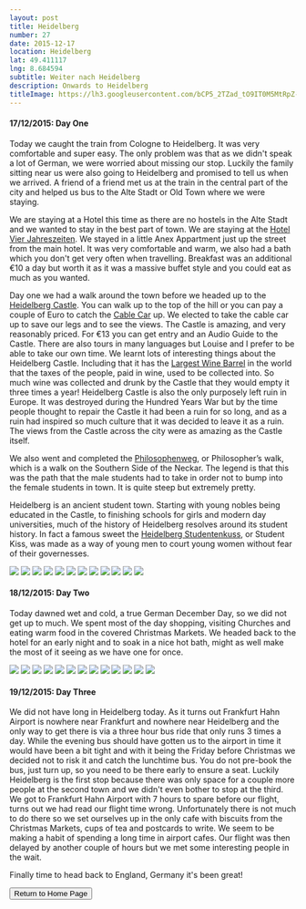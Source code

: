 ```yaml
---
layout: post
title: Heidelberg
number: 27
date: 2015-12-17
location: Heidelberg
lat: 49.411117
lng: 8.684594
subtitle: Weiter nach Heidelberg
description: Onwards to Heidelberg
titleImage: https://lh3.googleusercontent.com/bCP5_2TZad_tO9IT0M5MtRpZ-4utABCK5RMFnoC08Yu5ASWZJdbjZ_dDAvqXujQWRcYQuXHnRDrx5S4sgnOqkoNcLj17VP1yUROQXoSczP04cB5DrbQ1j4jHJCZ5ZWlgZig1kUlL0Qw=w2400
---
```


<h4>17/12/2015: Day One</h4>

Today we caught the train from Cologne to Heidelberg. It was very comfortable and super easy. The only problem was that as we didn't speak a lot of German, we were worried about missing our stop. Luckily the family sitting near us were also going to Heidelberg and promised to tell us when we arrived.
A friend of a friend met us at the train in the central part of the city and helped us bus to the Alte Stadt or Old Town where we were staying.

We are staying at a Hotel this time as there are no hostels in the Alte Stadt and we wanted to stay in the best part of town. 
We are staying at the <a target="_blank" href="http://www.4-jahreszeiten.de/">Hotel Vier Jahreszeiten</a>. We stayed in a little Anex Appartment just up the street from the main hotel. It was very comfortable and warm, we also had a bath which you don't get very often when travelling. 
Breakfast was an additional €10 a day but worth it as it was a massive buffet style and you could eat as much as you wanted. 

Day one we had a walk around the town before we headed up to the <a target="_blank" href="http://www.schloss-heidelberg.de/en/home/">Heidelberg Castle</a>. You can walk up to the top of the hill or you can pay a couple of Euro to catch the <a target="_blank" href="https://www.tourism-bw.com/Media/Attraktionen/Heidelberg-Cable-Car">Cable Car</a> up. We elected to take the cable car up to save our legs and to see the views.
The Castle is amazing, and very reasonably priced. For €13 you can get entry and an Audio Guide to the Castle. There are also tours in many languages but Louise and I prefer to be able to take our own time. 
We learnt lots of interesting things about the Heidelberg Castle. Including that it has the <a target="_blank" href="https://luxeadventuretraveler.com/heidelberg-castle/">Largest Wine Barrel</a> in the world that the taxes of the people, paid in wine, used to be collected into. So much wine was collected and drunk by the Castle that they would empty it three times a year!
Heidelberg Castle is also the only purposely left ruin in Europe. It was destroyed during the Hundred Years War but by the time people thought to repair the Castle it had been a ruin for so long, and as a ruin had inspired so much culture that it was decided to leave it as a ruin.
The views from the Castle across the city were as amazing as the Castle itself.

We also went and completed the <a target="_blank" href="https://www.tourism-heidelberg.com/explore/historical-sights/heiligenberg/philosophers-walk/index_eng.html">Philosophenweg</a>, or Philosopher’s walk, which is a walk on the Southern Side of the Neckar. The legend is that this was the path that the male students had to take in order not to bump into the female students in town.
It is quite steep but extremely pretty.

Heidelberg is an ancient student town. Starting with young nobles being educated in the Castle, to finishing schools for girls and modern day universities, much of the history of Heidelberg resolves around its student history.
In fact a famous sweet the <a target="_blank" href="http://www.studentenkuss.com/english/geschichte.html">Heidelberg Studentenkuss</a>, or Student Kiss, was made as a way of young men to court young women without fear of their governesses.

<img src="https://lh3.googleusercontent.com/72DZoK71pG5zndKbDZnnRJwkAsw-NRdkXoBdBmKnALjEV2eNFDfJQy_MMGyWLn5MADrIUlLP88EzQlu4epfeT4Dm5K_7QsDBNWxxZSI_mKpJJLP3jMDOEixhBpE3LlUyOzXTDkRPquE=w2400" class="image1">
<img src="https://lh3.googleusercontent.com/7X-eAEyNZDkLO_2DrxDv1Ai74UIOevVt429c3ux3HdXzxVesiKBM8nKKL7NigutAnQYOLxoRSTHu5r2o79BUcWr5oXvfKC1i03yKjU4qxMHuGGfZb0zq9OPvX1vSMSr681EOCpwIL7k=w2400" class="image1">
<img src="https://lh3.googleusercontent.com/UheCVMaBJHoBHciTrkGTvMEoNLfg_IzY0pOnXuEPZyIgs6D7B94iLFEx-RQ5i11fHQ5zQpiQZNRVxWMD2vZD0VBVFFOKWtUkZhh9F1mRIkjiCKwNamivEgTcJ6IsRkbhBh9IeQif3a4=w2400" class="image1">
<img src="https://lh3.googleusercontent.com/FkrCtFJvGVfYHBYS5LHGek97oEPYoI_qEM4CcG_orr1sbIRmsbPGcKPx33Fz6ehqXBTs26LhgoA0QmNR2E99az5iiXsRIMjJeE22QtjAkq6Tq0Ry-CQmMt-_Cwc5zQ0jMiTXWKeCwBk=w2400" class="image1">
<img src="https://lh3.googleusercontent.com/nVxAP_57oEEUrVGuVbOAtv_w-RUoI9VHxJ06RKtWuoXmiXQ4BuONVRO8dVgvtoJUIt8jXAgkU5HHhulsV-LqV6mhvs8cZFagokx1v7dom-00sAHiKdxO8Ma28UJtUQ2LahCs8J9UAac=w2400" class="image1">
<img src="https://lh3.googleusercontent.com/Kxubb7CsIq8qsfYx3wd7rmDuMgquKuyS_Btzr8f0vMP5xdwHtrVyddrq8OlcyZIC32qGLS64BNlJnMSgxKdWXgHFo-gxR6oq0zgq0TjrSkWgcE1IWtw4TTvm1Itb8y6bgB_tAaifuok=w2400" class="image1">
<img src="https://lh3.googleusercontent.com/9xdo23BwKm1URB8onR6LWwxlBQAwwNBubNqCRpTyUM8R03LCt4wrOp2jt-hQW02vQ401F8Tt-8AKP0BagN-EYe2q1ax_sO-YhFS2D_xcQHnrdR48pQczxzo2Nu_DRwILhcCmul5elf8=w2400" class="image1">
<img src="https://lh3.googleusercontent.com/QyoAJsxsBR4ReRfesKdyzO1zKqWfrcoIcwVND_1QKoZaunhTAClyequTP_XIHVfJqwDBDi18xcVIjR6pQY7PM4lEeJBRlSIGt8aUmT5p-KlsJq5asEBx1wA9goPomOURMQw1ozXPteo=w2400" class="image1">
<img src="https://lh3.googleusercontent.com/g36ZmK0N1HyvRJWQs4anDJuwk24I1JAZV683CTBeE9JEF9KqWF3Qh0E0TuYTNGBWx5OcxVtTt791aOA0QN6DUlJ527sjLqvFyS5rM_3brm3fSm1ciKmbtahl1YhEtHf0Qv1Nsfvpg1E=w2400" class="image1">
<img src="https://lh3.googleusercontent.com/Z06Gkq5SH02JzLlVgmQU3rFevI1sWJM3e50fbOxlbGgOotJoZtT3R_wO1KDxmhEzLOFFnrQ7sIew0DHKJF7eORKyqDlRp8cw9PVlC7DrfaOHHQxkN3CREDGrdD8pLAKiFNLKpPrSFtM=w2400" class="image1">
<img src="https://lh3.googleusercontent.com/ZlVj4B5XMHN2O93UCWgt9-iN4pc_iEIcQcfkM2lV1nxZSIVQk7Vj5YTm27RdGHuElbk8i7wOnPKn5kszhM1OphloUCpbMbIowxuFWUFxR-FnGvjlSYh3UB5G4FvKPqA9l8NgktjuMUc=w2400" class="image1">
<img src="https://lh3.googleusercontent.com/sclW2Jk6yk3QSOcGmFQK_lyF8tjUYLDShQGe06kt2QfiPT1ee7zwqLJlzunXmaFBAw5ukNGfX00z7V3E4Gr7I4yCT2MlftFY6tQNWuTM4jb_n90SkBWLndEVbrdlzGHp8COkhS2yEh8=w2400" class="image1">

<h4>18/12/2015: Day Two</h4>

Today dawned wet and cold, a true German December Day, so we did not get up to much. We spent most of the day shopping, visiting Churches and eating warm food in the covered Christmas Markets. 
We headed back to the hotel for an early night and to soak in a nice hot bath, might as well make the most of it seeing as we have one for once.

<img src="https://lh3.googleusercontent.com/M0ToQ2XmOlRewq3f-vOfcebx0kbLncjSxvStbg5BgD7dHPlP3HrmmomSfsSdcg5MV3Jt29OcuOr5QvNo7Rh5W6a97uDUHdzbIqy7Vyf-tMmDzDDbAp9qSI66gJ0itGcTXxZXLFwNjlQ=w2400" class="image1">
<img src="https://lh3.googleusercontent.com/YNIOPCVU-LVQYR5L8pK1WGtQ4lMXiF8imLx43Ftli6YfpPwUc3xMHJcpZ0SlhB-QDeqxVMOiTWda1t8D9ut5tEZP7k_ByC63-_iLKdzTaOOW6dfKlddABz_IeeV_CBmHa62v4d2HEKI=w2400" class="image1">
<img src="https://lh3.googleusercontent.com/rR81fzLKKRDyEeDtgkAE8lIoSqT12HzZsyeiaNzLHEUVOLIlFQbc2r25YxOd4DxB1xrNgjWrChIezhzSf-nEShv8jJk2j6iCD1hL3irmNUr-Z8B-xouM4levZCME6zbizzFEBGsvHgM=w2400" class="image1">
<img src="https://lh3.googleusercontent.com/bA4lAWSIXePV4sZ2fwmKCnv8hv5ZVU_6jFNpY4CYQ-cUfDsCKXtstDyvzbvJW6-AgpyClV2H2ujTVHgAbD_Kyb2GtD1kERnsWrFWFSNzbCz9P417nRrPixN8HpebfFdYEP-_XeMWZcM=w2400" class="image1">
<img src="https://lh3.googleusercontent.com/4we_RmFajekMif8pSsDnoLfhboMD-pAQgO6YHMt59cTVi0VTTh8lvY1OK7bFnQZ3UqtQPK9SsWICD6O2X1jKn4pz-afqdIdccAgsOWS_YkG-nNP9CmzF3GtdiltKxv41IZRv3LIHpSo=w2400" class="image1">
<img src="https://lh3.googleusercontent.com/-gxHQhJtp8yFAKcL0ublXYjg7fwaCHASgMcjCym3Z1eubVT6qUbJr_aIlTtKMf46-yk8CUW2eguGzPbN_DOikInzFrHZCqUpUzMh1ocmeA8Ae3l1znr7HUyyRz-xRRaaNm4qEoUdcvw=w2400" class="image1">
<img src="https://lh3.googleusercontent.com/b_QWHLmSXnL11kZmEnz6dVKwxgBVG8e1vZvPHTEcZx_lwbkWDzZ2iidQC_wvt7T2sa72J0FS07t0g5bd2wzl7TL5T5I3tN9-s_jCam46aAg6Q3_h0j_lDufOGnIVmt0mmjt4AzI1oOA=w2400" class="image1">
<img src="https://lh3.googleusercontent.com/9ovkfTD3OXekJw8dQfjCC2LuEKtfeXmgfAV1BKff638INBGSJ-7yiqls-_xFLanb27EAdFQrwsI1vgg9TJRmY1pahTfaUFNhdb30c0d-pyLls6JTB153HLy4qnIGHihn63lEr968oEo=w2400" class="image1">
<img src="https://lh3.googleusercontent.com/EPne6O6pfksIjnVIcEO_S12n-qTa6zHq5SxkKUyGxRGk_QYhPNWbhQJ5YhOc4AhrCwMtI-FLSL669nbHVmZrmvheNh46xFBeCbFN-kUiJdypWpDWcLRuvNfZPbPxdOeTYz_LX1GW9z0=w2400" class="image1">
<img src="https://lh3.googleusercontent.com/OVdUzErnm5U9dDOuNMoTvKCUpZV3crgVLGDongO1T0TOMU3sTasbAp6-ISlB5AHZeHqs5mXA2HuqnfzFoJr9hJvSAXOGBVylmi2ZRoUf6FOndVOsuCyzRGP1finZGyzmpMoPQk93-qw=w2400" class="image1">
<img src="https://lh3.googleusercontent.com/SM7W5jwVl1oqZjnwi_gWAIcZsS1Ze_LpbctXZ5p8jkrAnWeEhUuB7QG70XHqDncy_YCEmzKwKT11FDtQjb1daM8JeDTfmXVM4A1FIEMcvTOGmwlBJ1q2czR93RxDfbmpyavK_3OpgWQ=w2400" class="image1">
<img src="https://lh3.googleusercontent.com/8JHV76obwmb90IhOebdZejK1y2NIPlHfl9OdHiaCuZn4yxQ_AYBptsUK9hZXQHC9-8UA22I6TyexH-SNQMRO-jRZGiNfbcdVipiGL4_toaGemxUmt5xWbAIrfMUWPwfXZxQOIAwpnzM=w2400" class="image1">
<img src="https://lh3.googleusercontent.com/O2HVKSDwlQiWN2hSLCPNUpO7hCPc8frlIBTSQeJ9kPbrceY06ZId5gimV3EsDNJQ_C9XhFhhSFsUnhilZHxkojlxwahqJUDI-2CrjPEzE-Aqbl_-N2aNt9abeLM-nkihYTzQj47RNv8=w2400" class="image4">

<h4>19/12/2015: Day Three</h4>

We did not have long in Heidelberg today. As it turns out Frankfurt Hahn Airport is nowhere near Frankfurt and nowhere near Heidelberg and the only way to get there is via a three hour bus ride that only runs 3 times a day.
While the evening bus should have gotten us to the airport in time it would have been a bit tight and with it being the Friday before Christmas we decided not to risk it and catch the lunchtime bus.
You do not pre-book the bus, just turn up, so you need to be there early to ensure a seat. Luckily Heidelberg is the first stop because there was only space for a couple more people at the second town and we didn't even bother to stop at the third.
We got to Frankfurt Hahn Airport with 7 hours to spare before our flight, turns out we had read our flight time wrong. Unfortunately there is not much to do there so we set ourselves up in the only cafe with biscuits from the Christmas Markets, cups of tea and postcards to write. We seem to be making a habit of spending a long time in airport cafes.
Our flight was then delayed by another couple of hours but we met some interesting people in the wait. 

Finally time to head back to England, Germany it's been great!

<div class="wrapper">
  <input type="button" class="button" value="Return to Home Page" onclick="self.close()">
</div>
